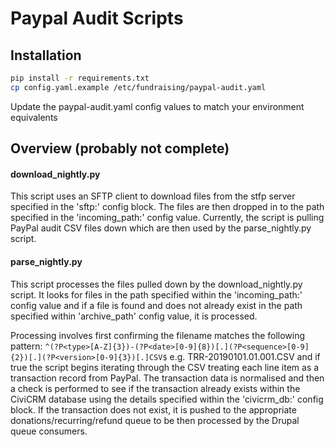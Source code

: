 # Paypal Audit Scripts

## Installation
```sh
pip install -r requirements.txt
cp config.yaml.example /etc/fundraising/paypal-audit.yaml
```
Update the paypal-audit.yaml config values to match your environment equivalents

## Overview (probably not complete)

#### download_nightly.py
This script uses an SFTP client to download files from the stfp server specified in the 'sftp:' config block. The files are then dropped in to the path specified in the 'incoming_path:' config value. Currently, the script is pulling PayPal audit CSV files down which are then used by the
parse_nightly.py script.

#### parse_nightly.py
This script processes the files pulled down by the download_nightly.py script. It looks for files in the path specified within the 'incoming_path:' config value and if a file is found and does not already exist in the path specified within 'archive_path' config value, it is processed.

Processing involves first confirming the filename matches the following pattern:
`^(?P<type>[A-Z]{3})-(?P<date>[0-9]{8})[.](?P<sequence>[0-9]{2})[.](?P<version>[0-9]{3})[.]CSV$`
e.g. TRR-20190101.01.001.CSV and if true the script begins iterating through the CSV treating each line item as a transaction record from PayPal. The transaction data is normalised and then a check is performed to see if the transaction already exists within the CiviCRM database using the details specified within the 'civicrm_db:' config block.
If the transaction does not exist, it is pushed to the appropriate donations/recurring/refund queue to be then processed by the Drupal queue consumers.